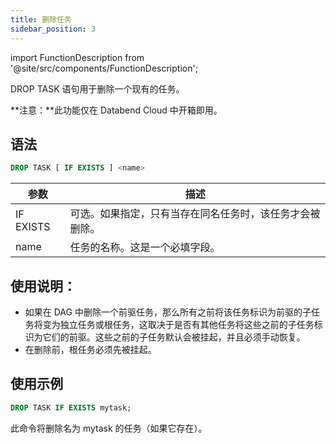 ```yaml
---
title: 删除任务
sidebar_position: 3
---
```

import FunctionDescription from '@site/src/components/FunctionDescription';

<FunctionDescription description="引入或更新: v1.2.371"/>

DROP TASK 语句用于删除一个现有的任务。

**注意：**此功能仅在 Databend Cloud 中开箱即用。

## 语法

```sql
DROP TASK [ IF EXISTS ] <name>
```

| 参数         | 描述                                                                                     |
|--------------|------------------------------------------------------------------------------------------|
| IF EXISTS    | 可选。如果指定，只有当存在同名任务时，该任务才会被删除。                                 |
| name         | 任务的名称。这是一个必填字段。                                                             |

## 使用说明：

- 如果在 DAG 中删除一个前驱任务，那么所有之前将该任务标识为前驱的子任务将变为独立任务或根任务，这取决于是否有其他任务将这些之前的子任务标识为它们的前驱。这些之前的子任务默认会被挂起，并且必须手动恢复。
- 在删除前，根任务必须先被挂起。

## 使用示例

```sql
DROP TASK IF EXISTS mytask;
```

此命令将删除名为 mytask 的任务（如果它存在）。